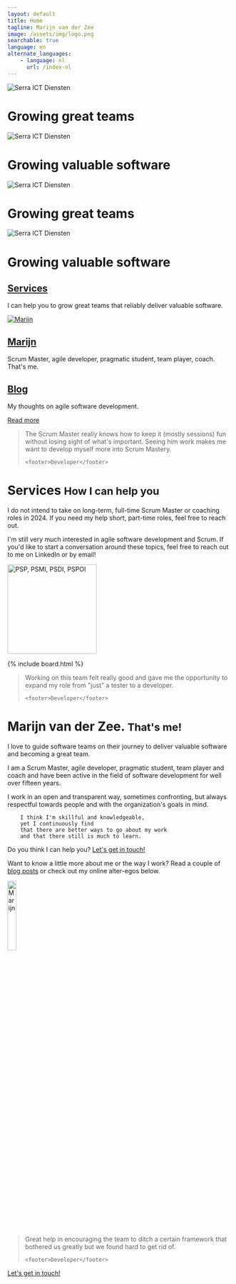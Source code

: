 ```yaml
---
layout: default
title: Home
tagline: Marijn van der Zee
image: /assets/img/logo.png
searchable: true
language: en
alternate_languages:
    - language: nl
      url: /index-nl
---
```


<div id="myCarousel" class="carousel slide" data-bs-ride="carousel">
  <!--   
  <ol class="carousel-indicators">
  <li data-target="#myCarousel" data-slide-to="0" class="active"></li>
  <li data-target="#myCarousel" data-slide-to="1"></li>
</ol>
-->
<div class="carousel-inner" role="listbox">

  <div class="carousel-item active">
    <img src="/assets/img/stock/header_mountain.jpg" alt="Serra ICT Diensten" />
    <div class="carousel-caption">
      <h1>Growing great teams</h1>
    </div>
  </div>

  <div class="carousel-item">
    <img src="assets/img/stock/header_desktop.jpg" alt="Serra ICT Diensten" />
    <div class="carousel-caption">
      <h1>Growing valuable software</h1>
    </div>
  </div>

  <div class="carousel-item">
    <img src="/assets/img/stock/header_shadow.jpg" alt="Serra ICT Diensten" />
    <div class="carousel-caption">
      <h1>Growing great teams</h1>
    </div>
  </div>

  <div class="carousel-item">
    <img src="assets/img/stock/header_connect.jpg" alt="Serra ICT Diensten" />
    <div class="carousel-caption">
      <h1>Growing valuable software</h1>
    </div>
  </div>

</div>
<!-- 
  <a class="left carousel-control" href="#myCarousel" role="button" data-slide="prev">
<span class="glyphicon glyphicon-chevron-left" aria-hidden="true"></span>
<span class="sr-only">Previous</span>
</a>
<a class="right carousel-control" href="#myCarousel" role="button" data-slide="next">
<span class="glyphicon glyphicon-chevron-right" aria-hidden="true"></span>
<span class="sr-only">Next</span>
</a>
-->
</div>

<div class="marketing header">
<div class="container marketing">
<div class="row">

  <div class="col-lg-4">
    <div class="circle">
      <a href="#Services" class="scroll-to"> <i class="fa fa-trello"></i>
      </a>
    </div>
    <h2><a href="#Services" class="scroll-to">Services</a></h2>
    <p>
      I can help you to grow great teams that reliably deliver valuable software.
    </p>
  </div>

  <div class="col-lg-4">
    <div class="circle">
        <a href="#Marijn" class="scroll-to">
            <img class="rounded-circle img-fluid center-block" src="/assets/img/marijn-z2-300.png" alt="Marijn" />
        </a>
    </div>
    <h2>
        <a href="#Marijn" class="scroll-to">Marijn</a>
    </h2>
    <p>
        Scrum Master, agile developer, pragmatic student, team player, coach. That's me.
    </p>
  </div>

  <div class="col-lg-4">
    <div class="circle">
      <a href="{{ BASE_PATH }}/blog.html">
        <i class="fa fa-rss-square"></i>
      </a>
    </div>
    <h2>
      <a href="blog.html">Blog</a>
    </h2>
    <p>My thoughts on agile software development.</p>
  </div>

</div>
</div>
</div>

<div class="container text-center">
<a href="#Availability" 
     class="btn btn-primary scroll-to"
     style="margin-top: -20px;">Read more</a>
</div>

<div class="container marketing">

<div class="divider"></div>

<div class="row">
<div class="col-md-12">
  <blockquote>
    <p>
      The Scrum Master really knows how to keep it (mostly sessions) fun without losing sight of what's important. Seeing him work makes me want to develop myself more into Scrum Mastery.
    </p>

    <footer>Developer</footer>

  </blockquote>
</div>
</div>

<a id="Availability" href="#"></a>

<div class="row about">
<div class="col-md-12">
  <a id="Services" href="#"></a>
  <h1>
    Services
    <small>How I can help you</small>
  </h1>
  <p>
    I do not intend to take on long-term, full-time Scrum Master or coaching roles in 2024.
    If you need my help short, part-time roles, feel free to reach out.
  </p>
  <p>
    I'm still very much interested in agile software development and Scrum. 
    If you'd like to start a conversation around these topics,
    feel free to reach out to me on LinkedIn or by email!
  </p>
  <p class="text-center">
    <a href="https://www.scrum.org/User-Profile/userId/121566"
           title="scrum.org - Professional Sticky Master">
      <img src="/assets/img/PSMI.png"
               alt="PSP, PSMI, PSDI, PSPOI"
               width="200"></a>
  </p>
</div>
</div>

{% include board.html %}

<div class="divider"></div>

<div class="row">
<div class="col-md-12">
  <blockquote>
    <p>
      Working on this team felt really good and gave me the opportunity to expand my role from "just" a tester to a developer.
    </p>

    <footer>Developer</footer>

  </blockquote>
</div>
</div>

<div class="divider"></div>

<div class="row about">
<div class="col-md-12">
  <a id="Marijn" href="#"></a>
  <h1>
    Marijn van der Zee.
    <small>That's me!</small>
  </h1>
  <p>
    I love to guide software teams on their journey to deliver valuable software and becoming a great team.
  </p>
  <p>
    I am a Scrum Master, agile developer, pragmatic student, team player and coach and have been active in the field of software development for well over fifteen years.
  </p>
  <p>
    I work in an open and transparent way, 
        sometimes confronting,
        but always respectful towards people 
        and with the organization's goals in mind.

        I think I'm skillful and knowledgeable,
        yet I continuously find
        that there are better ways to go about my work
        and that there still is much to learn.

  </p>
  <p>
    Do you think I can help you?
    <a href="pages/contact.html">Let's get in touch!</a>
  </p>
  <p>
    Want to know a little more about me or the way I work? Read a couple of
    <a href="{{ BASE_PATH }}/blog.html">blog posts</a>
    or check out my online alter-egos below.
  </p>
  <p>
    <img class="rounded-circle img-fluid mx-auto d-block" src="/assets/img/marijn-z2-300.png" width="20%" alt="Marijn" />
  </p>
</div>
</div>

<div class="divider"></div>

<div class="row">
<div class="col-md-12">
  <blockquote>
    <p>
      Great help in encouraging the team to ditch a certain framework that bothered us greatly but we found hard to get rid of.
    </p>

    <footer>Developer</footer>

  </blockquote>
</div>
</div>

<div class="divider"></div>

<div class="row featurette">
<div class="col-md-12">
  <p>
    <a href="pages/contact.html" class="btn btn-primary">Let's get in touch!</a>
  </p>
</div>

</div>
